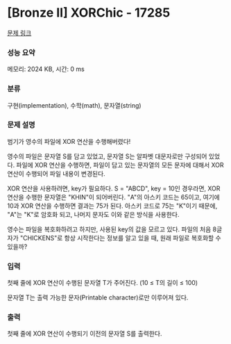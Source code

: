 # [Bronze II] XORChic - 17285 

[문제 링크](https://www.acmicpc.net/problem/17285) 

### 성능 요약

메모리: 2024 KB, 시간: 0 ms

### 분류

구현(implementation), 수학(math), 문자열(string)

### 문제 설명

<p>범기가 영수의 파일에 XOR 연산을 수행해버렸다!</p>

<p>영수의 파일은 문자열 S를 담고 있었고, 문자열 S는 알파벳 대문자로만 구성되어 있었다. 파일에 XOR 연산을 수행하면, 파일이 담고 있는 문자열의 모든 문자에 대해서 XOR 연산이 수행되어 파일 내용이 변경된다.</p>

<p>XOR 연산을 사용하려면, key가 필요하다. S = "ABCD", key = 10인 경우라면, XOR 연산을 수행한 문자열은 "KHIN"이 되어버린다. "A"의 아스키 코드는 65이고, 여기에 10과 XOR 연산을 수행하면 결과는 75가 된다. 아스키 코드로 75는 "K"이기 때문에, "A"는 "K"로 암호화 되고, 나머지 문자도 이와 같은 방식을 사용한다.</p>

<p>영수는 파일을 복호화하려고 하지만, 사용된 key의 값을 모르고 있다. 파일의 처음 8글자가 "CHICKENS"로 항상 시작한다는 정보를 알고 있을 때, 원래 파일로 복호화할 수 있을까?</p>

### 입력 

 <p>첫째 줄에 XOR 연산이 수행된 문자열 T가 주어진다. (10 ≤ T의 길이 ≤ 100)</p>

<p>문자열 T는 출력 가능한 문자(Printable character)로만 이루어져 있다.</p>

### 출력 

 <p>첫째 줄에 XOR 연산이 수행되기 이전의 문자열 S를 출력한다.</p>

